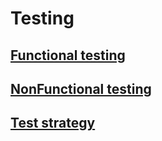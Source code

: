 # Testing
## [Functional testing](functional_testing.md)
## [NonFunctional testing](non_functional_testing.md)
## [Test strategy](test_strategies.md)

